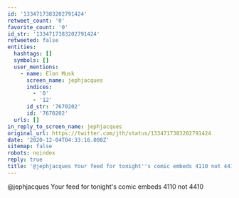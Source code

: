 ```yaml
---
id: '1334717383202791424'
retweet_count: '0'
favorite_count: '0'
id_str: '1334717383202791424'
retweeted: false
entities:
  hashtags: []
  symbols: []
  user_mentions:
    - name: Elon Musk
      screen_name: jephjacques
      indices:
        - '0'
        - '12'
      id_str: '7670202'
      id: '7670202'
  urls: []
in_reply_to_screen_name: jephjacques
original_url: https://twitter.com/jth/status/1334717383202791424
date: '2020-12-04T04:33:16.000Z'
sitemap: false
robots: noindex
reply: true
title: '@jephjacques Your feed for tonight''s comic embeds 4110 not 4410'
---
```


@jephjacques Your feed for tonight's comic embeds 4110 not 4410